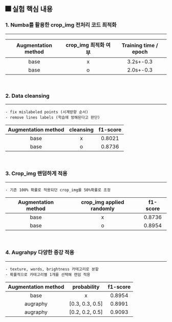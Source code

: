 ## 🎆 실험 핵심 내용

### 1. Numba를 활용한 crop_img 전처리 코드 최적화
---
<div align="center">

|Augmentation method|crop_img 최적화 여부|Training time / epoch|
|:----:|:----:|:----:|
|base|x|3.2s+-0.3|
|base|o|2.0s+-0.3|

<br/>
</div>

### 2. Data cleansing
---

    - fix mislabeled points (시계방향 순서)
    - remove lines labels (학습에 방해된다고 판단)

<div align="center">

|Augmentation method|cleansing|f1-score|
|:----:|:----:|:----:|
|base|x|0.8021|
|base|o|0.8736|

<br/>
</div>

### 3. Crop_img 랜덤하게 적용
---
    - 기존 100% 확률로 적용되던 crop_img를 50%확률로 조정

<div align="center">

|Augmentation method|crop_img applied randomly|f1-score|
|:----:|:----:|:----:|
|base|x|0.8736|
|base|o|0.8954|

<br/>
</div>

### 4. Augrahpy 다양한 증강 적용
---

    - texture, words, brightness 카테고리로 분할
    - 확률적으로 카테고리별 1개를 선택해 랜덤 적용

<div align="center">

|Augmentation method|probability|f1-score|
|:----:|:----:|:----:|
|base|x|0.8954|
|augraphy|[0.3, 0.3, 0.5]|0.8991|
|augraphy|[0.2, 0.2, 0.5]|0.9093|

</div>